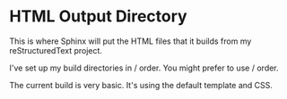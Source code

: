 HTML Output Directory
=====================

This is where Sphinx will put the HTML files that it builds from my reStructuredText project.

I've set up my build directories in <project>/<format> order. You might prefer to use <format>/<project> order.

The current build is very basic. It's using the default template and CSS.